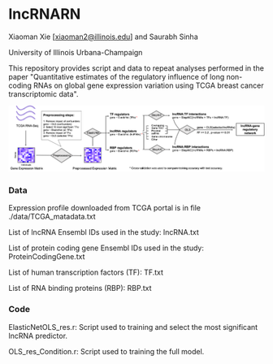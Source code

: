 # lncRNARN

Xiaoman Xie [xiaoman2@illinois.edu] and Saurabh Sinha

University of Illinois Urbana-Champaign

This repository provides script and data to repeat analyses performed in the paper "Quantitative estimates of the regulatory influence of long non-coding RNAs on global gene expression variation using TCGA breast cancer transcriptomic data".

![Method Overview](images/Figure1A.png)

### Data
Expression profile downloaded from TCGA portal is in file ./data/TCGA_matadata.txt

List of lncRNA Ensembl IDs used in the study: lncRNA.txt

List of protein coding gene Ensembl IDs used in the study: ProteinCodingGene.txt

List of human transcription factors (TF): TF.txt

List of RNA binding proteins (RBP): RBP.txt


### Code
ElasticNetOLS_res.r: Script used to training and select the most significant lncRNA predictor.

OLS_res_Condition.r: Script used to training the full model.
